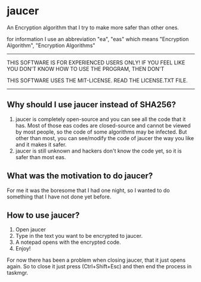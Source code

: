 # jaucer
An Encryption algorithm that I try to make more safer than other ones.

for information I use an abbreviation "ea", "eas" which means "Encryption Algorithm", "Encryption Algorithms"

---

THIS SOFTWARE IS FOR EXPERIENCED USERS ONLY! IF YOU FEEL LIKE YOU DON'T KNOW HOW TO USE THE PROGRAM, THEN DON'T

THIS SOFTWARE USES THE MIT-LICENSE. READ THE LICENSE.TXT FILE.

---

## Why should I use jaucer instead of SHA256?

1. jaucer is completely open-source and you can see all the code that it has. Most of those eas codes are closed-source and cannot be viewed by most people, so the code of some algorithms may be infected. But other than most, you can see/modify the code of jaucer the way you like and it makes it safer.
2. jaucer is still unknown and hackers don't know the code yet, so it is safer than most eas.

## What was the motivation to do jaucer?

For me it was the boresome that I had one night, so I wanted to do something that I have not done yet before.

## How to use jaucer?

1. Open jaucer
2. Type in the text you want to be encrypted to jaucer.
3. A notepad opens with the encrypted code.
4. Enjoy!

For now there has been a problem when closing jaucer, that it just opens again. So to close it just press (Ctrl+Shift+Esc) and then end the process in taskmgr.
